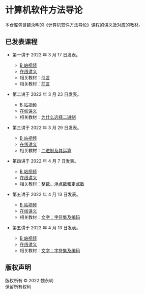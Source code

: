 # 计算机软件方法导论

本仓库包含魏永明的《计算机软件方法导论》课程的讲义及对应的教材。

## 已发表课程

- 第一讲于 2022 年 3 月 17 日发表。
   - [B 站视频](https://www.bilibili.com/video/BV1u3411s7Jy)
   - [在线讲义](https://courses.fmsoft.cn/the-basic-computer-software-methods/introduction.html)
   - 相关教材：[引言](textbook/foreword.md)
   - 相关教材：[前言](textbook/preface.md)

- 第二讲于 2022 年 3 月 23 日发表。
   - [B 站视频](https://www.bilibili.com/video/BV1DU4y1d7wi/)
   - [在线讲义](https://courses.fmsoft.cn/the-basic-computer-software-methods/binary.html)
   - 相关教材：[为什么选择二进制](textbook/part-1-chapter-1.md)  

- 第三讲于 2022 年 3 月 29 日发表。
   - [B 站视频](https://www.bilibili.com/video/BV1VY411J7AU/)
   - [在线讲义](https://courses.fmsoft.cn/the-basic-computer-software-methods/binary-arithmetic.html)
   - 相关教材：[二进制及其运算](textbook/part-1-chapter-2.md)

- 第四讲于 2022 年 4 月 7 日发表。
   - [B 站视频](https://www.bilibili.com/video/BV1zq4y1a7ae/)
   - [在线讲义](https://courses.fmsoft.cn/the-basic-computer-software-methods/numbers.html)
   - 相关教材：[整数、浮点数和定点数](textbook/part-1-chapter-3.md)  

- 第五讲于 2022 年 4 月 13 日发表。
   - [B 站视频](https://www.bilibili.com/video/BV1DU4y1d7wi)
   - [在线讲义](https://courses.fmsoft.cn/the-basic-computer-software-methods/text.html)
   - 相关教材：[文字：字符集及编码](textbook/part-1-chapter-4.md)  

- 第五讲于 2022 年 4 月 13 日发表。
   - [B 站视频](https://www.bilibili.com/video/BV1cY4y1Y7c1/)
   - [在线讲义](https://courses.fmsoft.cn/the-basic-computer-software-methods/text.html#/10) 
   - 相关教材：[文字：字符集及编码](textbook/part-1-chapter-4.md)  

## 版权声明

版权所有 &copy; 2022 魏永明  
保留所有权利

